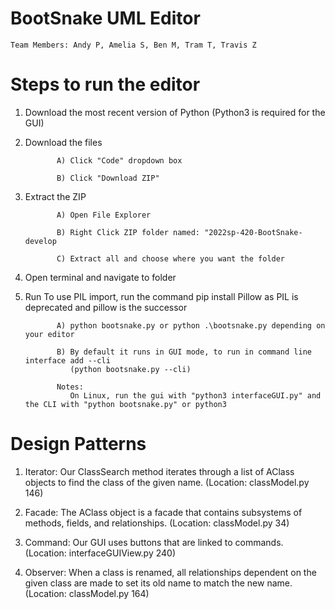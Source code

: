 # BootSnake UML Editor
    Team Members: Andy P, Amelia S, Ben M, Tram T, Travis Z
    
# Steps to run the editor
1. Download the most recent version of Python (Python3 is required for the GUI)

2. Download the files              
              
              A) Click "Code" dropdown box
              
              B) Click "Download ZIP"
              
3. Extract the ZIP
              
              A) Open File Explorer
              
              B) Right Click ZIP folder named: "2022sp-420-BootSnake-develop
              
              C) Extract all and choose where you want the folder
4. Open terminal and navigate to folder

5. Run
              To use PIL import, run the command pip install Pillow as PIL is 
              deprecated and pillow is the successor
              
              A) python bootsnake.py or python .\bootsnake.py depending on your editor
              
              B) By default it runs in GUI mode, to run in command line interface add --cli 
                 (python bootsnake.py --cli)
            
              Notes:
                 On Linux, run the gui with "python3 interfaceGUI.py" and the CLI with "python bootsnake.py" or python3


#  Design Patterns
1. Iterator: Our ClassSearch method iterates through a list of AClass objects to find the class of the given name.
   (Location: classModel.py 146)

2. Facade: The AClass object is a facade that contains subsystems of methods, fields, and relationships.
   (Location: classModel.py 34)

3. Command: Our GUI uses buttons that are linked to commands.
   (Location: interfaceGUIView.py 240)

4. Observer: When a class is renamed, all relationships dependent on the given class are made to set its old name to match 
   the new name.
   (Location: classModel.py 164)
